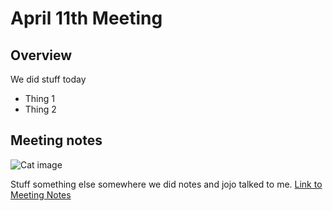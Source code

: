 # April 11th Meeting

## Overview
We did stuff today

- Thing 1
- Thing 2

## Meeting notes

![Cat image](https://www.petfinder.com/wp-content/uploads/2012/11/140272627-grooming-needs-senior-cat-632x475.jpg)

Stuff something else somewhere we did notes and jojo talked to me.
[Link to Meeting Notes](https://docs.google.com/document/d/1ACzbMWq6sLESqOo3az9ZTAjuI5OaAlXcPg-mUIyyj4w/edit#)
